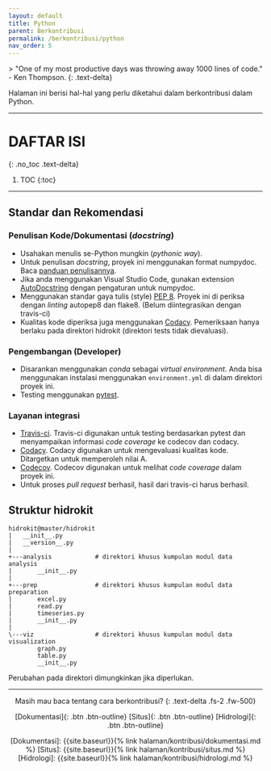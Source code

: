 ```yaml
---
layout: default
title: Python
parent: Berkontribusi
permalink: /berkontribusi/python
nav_order: 5
---
```

<div align="justify" markdown="1">
> "One of my most productive days was throwing away 1000 lines of code." - Ken Thompson.
{: .text-delta}
</div>

Halaman ini berisi hal-hal yang perlu diketahui dalam berkontribusi dalam Python.

---

# DAFTAR ISI
{: .no_toc .text-delta}

1. TOC
{:toc}

---

## Standar dan Rekomendasi

### Penulisan Kode/Dokumentasi (_docstring_)
- Usahakan menulis se-Python mungkin (*pythonic way*). 
- Untuk penulisan _docstring_, proyek ini menggunakan format numpydoc. Baca [panduan penulisannya](https://numpydoc.readthedocs.io/en/latest/format.html).
- Jika anda menggunakan Visual Studio Code, gunakan extension [AutoDocstring](https://marketplace.visualstudio.com/items?itemName=njpwerner.autodocstring) dengan pengaturan untuk numpydoc.
- Menggunakan standar gaya tulis (style) [PEP 8](https://www.python.org/dev/peps/pep-0008/). Proyek ini di periksa dengan _linting_ autopep8 dan flake8. (Belum diintegrasikan dengan travis-ci)
- Kualitas kode diperiksa juga menggunakan [Codacy](https://www.codacy.com/). Pemeriksaan hanya berlaku pada direktori hidrokit (direktori tests tidak dievaluasi).

### Pengembangan (Developer)
- Disarankan menggunakan _conda_ sebagai _virtual environment_. Anda bisa menggunakan instalasi menggunakan `environment.yml` di dalam direktori proyek ini.
- Testing menggunakan [pytest](https://docs.pytest.org/en/latest/).

### Layanan integrasi
- [Travis-ci](https://travis-ci.com/). Travis-ci digunakan untuk testing berdasarkan pytest dan menyampaikan informasi _code coverage_ ke codecov dan codacy.
- [Codacy](https://www.codacy.com/). Codacy digunakan untuk mengevaluasi kualitas kode. Ditargetkan untuk memperoleh nilai A.
- [Codecov](https://codecov.io/). Codecov digunakan untuk melihat _code coverage_ dalam proyek ini. 
- Untuk proses _pull request_ berhasil, hasil dari travis-ci harus berhasil. 

## Struktur hidrokit

```
hidrokit@master/hidrokit
|   __init__.py
|   __version__.py
|   
+---analysis            # direktori khusus kumpulan modul data analysis
|       __init__.py
|       
+---prep                # direktori khusus kumpulan modul data preparation
|       excel.py        
|       read.py
|       timeseries.py
|       __init__.py
|           
\---viz                 # direktori khusus kumpulan modul data visualization
        graph.py
        table.py
        __init__.py
```

Perubahan pada direktori dimungkinkan jika diperlukan. 

---
<div align="center" markdown="1">
Masih mau baca tentang cara berkontribusi? 
{: .text-delta .fs-2 .fw-500}

[Dokumentasi]{: .btn .btn-outline}
[Situs]{: .btn .btn-outline}
[Hidrologi]{: .btn .btn-outline}

<!-- LINK -->
[Dokumentasi]:  {{site.baseurl}}{% link halaman/kontribusi/dokumentasi.md %}
[Situs]:        {{site.baseurl}}{% link halaman/kontribusi/situs.md %}
[Hidrologi]:    {{site.baseurl}}{% link halaman/kontribusi/hidrologi.md %}

</div>